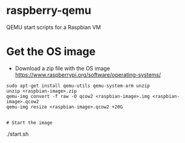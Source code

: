 # raspberry-qemu
QEMU start scripts for a Raspbian VM

# Get the OS image
* Download a zip file with the OS image https://www.raspberrypi.org/software/operating-systems/
```
sudo apt-get install qemu-utils qemu-system-arm unzip
unzip <raspbian-image>.zip
qemu-img convert -f raw -O qcow2 <raspbian-image>.img <raspbian-image>.qcow2
qemu-img resize <raspbian-image>.qcow2 +20G


# Start the image
```
./start.sh
```
